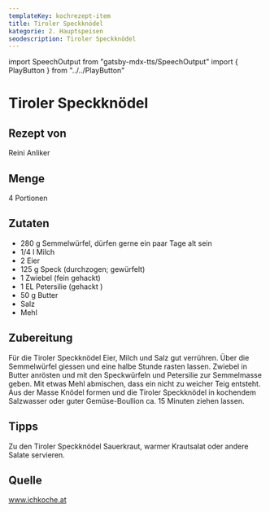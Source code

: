```yaml
---
templateKey: kochrezept-item
title: Tiroler Speckknödel
kategorie: 2. Hauptspeisen
seodescription: Tiroler Speckknödel
---
```

import SpeechOutput from "gatsby-mdx-tts/SpeechOutput"
import { PlayButton } from "../../PlayButton"

<SpeechOutput id="kochrezept-reini-anliker-speckknödel" customPlayButton={PlayButton}>

# Tiroler Speckknödel

## Rezept von
Reini Anliker

## Menge
4 Portionen

## Zutaten
- 280 g Semmelwürfel, dürfen gerne ein paar Tage alt sein
- 1/4 l Milch
- 2 Eier
- 125 g Speck (durchzogen; gewürfelt)
- 1 Zwiebel (fein gehackt)
- 1 EL Petersilie (gehackt )
- 50 g Butter
- Salz
- Mehl 

## Zubereitung
Für die Tiroler Speckknödel Eier, Milch und Salz gut verrühren. Über die Semmelwürfel giessen und eine halbe Stunde rasten lassen. Zwiebel in Butter anrösten und mit den Speckwürfeln und Petersilie zur Semmelmasse geben. Mit etwas Mehl abmischen, dass ein nicht zu weicher Teig entsteht. Aus der Masse Knödel formen und die Tiroler Speckknödel in kochendem Salzwasser oder guter Gemüse-Boullion ca. 15 Minuten ziehen lassen.

## Tipps
Zu den Tiroler Speckknödel Sauerkraut, warmer Krautsalat oder andere Salate servieren.

## Quelle
www.ichkoche.at 

</SpeechOutput>